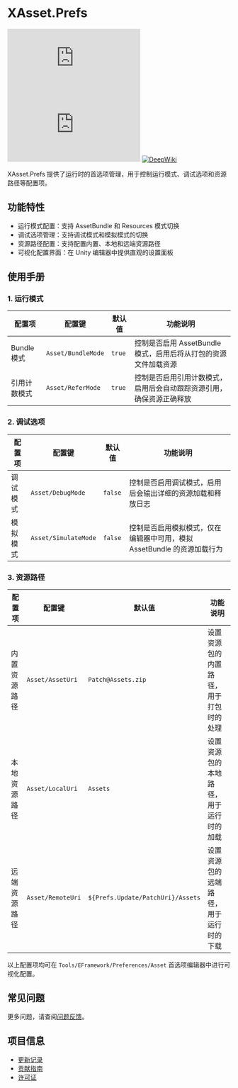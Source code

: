 # XAsset.Prefs

[![Version](https://img.shields.io/npm/v/org.eframework.u3d.res)](https://www.npmjs.com/package/org.eframework.u3d.res)
[![Downloads](https://img.shields.io/npm/dm/org.eframework.u3d.res)](https://www.npmjs.com/package/org.eframework.u3d.res)
[![DeepWiki](https://img.shields.io/badge/DeepWiki-Explore-blue)](https://deepwiki.com/eframework-org/U3D.RES)

XAsset.Prefs 提供了运行时的首选项管理，用于控制运行模式、调试选项和资源路径等配置项。

## 功能特性

- 运行模式配置：支持 AssetBundle 和 Resources 模式切换
- 调试选项管理：支持调试模式和模拟模式的切换
- 资源路径配置：支持配置内置、本地和远端资源路径
- 可视化配置界面：在 Unity 编辑器中提供直观的设置面板

## 使用手册

### 1. 运行模式

| 配置项 | 配置键 | 默认值 | 功能说明 |
|--------|--------|--------|----------|
| Bundle 模式 | `Asset/BundleMode` | `true` | 控制是否启用 AssetBundle 模式，启用后将从打包的资源文件加载资源 |
| 引用计数模式 | `Asset/ReferMode` | `true` | 控制是否启用引用计数模式，启用后会自动跟踪资源引用，确保资源正确释放 |

### 2. 调试选项

| 配置项 | 配置键 | 默认值 | 功能说明 |
|--------|--------|--------|----------|
| 调试模式 | `Asset/DebugMode` | `false` | 控制是否启用调试模式，启用后会输出详细的资源加载和释放日志 |
| 模拟模式 | `Asset/SimulateMode` | `false` | 控制是否启用模拟模式，仅在编辑器中可用，模拟 AssetBundle 的资源加载行为 |

### 3. 资源路径

| 配置项 | 配置键 | 默认值 | 功能说明 |
|--------|--------|--------|----------|
| 内置资源路径 | `Asset/AssetUri` | `Patch@Assets.zip` | 设置资源包的内置路径，用于打包时的处理 |
| 本地资源路径 | `Asset/LocalUri` | `Assets` | 设置资源包的本地路径，用于运行时的加载 |
| 远端资源路径 | `Asset/RemoteUri` | `${Prefs.Update/PatchUri}/Assets` | 设置资源包的远端路径，用于运行时的下载 |

以上配置项均可在 `Tools/EFramework/Preferences/Asset` 首选项编辑器中进行可视化配置。

## 常见问题

更多问题，请查阅[问题反馈](../CONTRIBUTING.md#问题反馈)。

## 项目信息

- [更新记录](../CHANGELOG.md)
- [贡献指南](../CONTRIBUTING.md)
- [许可证](../LICENSE.md)